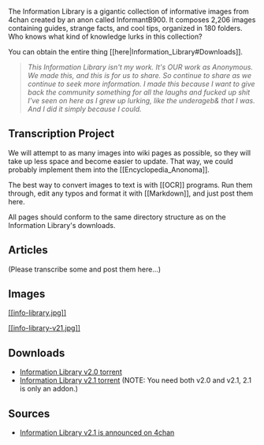 The Information Library is a gigantic collection of informative images from 4chan created by an anon called InformantB900. It composes 2,206 images containing guides, strange facts, and cool tips, organized in 180 folders. Who knows what kind of knowledge lurks in this collection?

You can obtain the entire thing [[here|Information_Library#Downloads]].

> *This Information Library isn't my work. It's OUR work as Anonymous. We
made this, and this is for us to share. So continue to share as we continue to seek more information. I made this because I want to give back the community something for all the laughs and fucked up shit I've seen on here as I grew up lurking, like the underageb& that I was. And I did it simply because I could.*

## Transcription Project

We will attempt to as many images into wiki pages as possible, so they will take up less space and become easier to update. That way, we could probably implement them into the [[Encyclopedia_Anonoma]].

The best way to convert images to text is with [[OCR]] programs. Run them through, edit any typos and format it with [[Markdown]], and just post them here.

All pages should conform to the same directory structure as on the Information Library's downloads.

## Articles
(Please transcribe some and post them here...)

## Images

[ [[info-library.jpg]] ](https://raw.githubusercontent.com/wiki/bibanon/bibanon/Collections/Raw-Data-Archives/Information-Library/info-library.jpg)

[ [[info-library-v21.jpg]] ](https://raw.githubusercontent.com/wiki/bibanon/bibanon/Collections/Raw-Data-Archives/Information-Library/info-library-v21.jpg)

## Downloads

* [Information Library v2.0 torrent](https://thepiratebay.org/torrent/6002924/Information_Library_2.0_as_seen_on_4chan)
* [Information Library v2.1 torrent](https://thepiratebay.org/torrent/6057015/) (NOTE: You need both v2.0 and v2.1, 2.1 is only an addon.)

## Sources

* [Information Library v2.1 is announced on 4chan](http://chanarchive.org/4chan/b/8066/information-library-2-1)